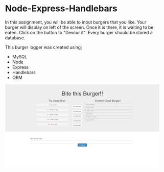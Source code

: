 # Node-Express-Handlebars

In this assignment, you will be able to input burgers that you like. Your burger will display on left of the screen. Once it is there, it is waiting to be eaten. Click on the button to "Devour it". Every burger should be stored a database. 

This burger logger was created using;
* MySQL
* Node
* Express
* Handlebars
* ORM 




![GitHub Logo](/images/burger10-15-19.png)
